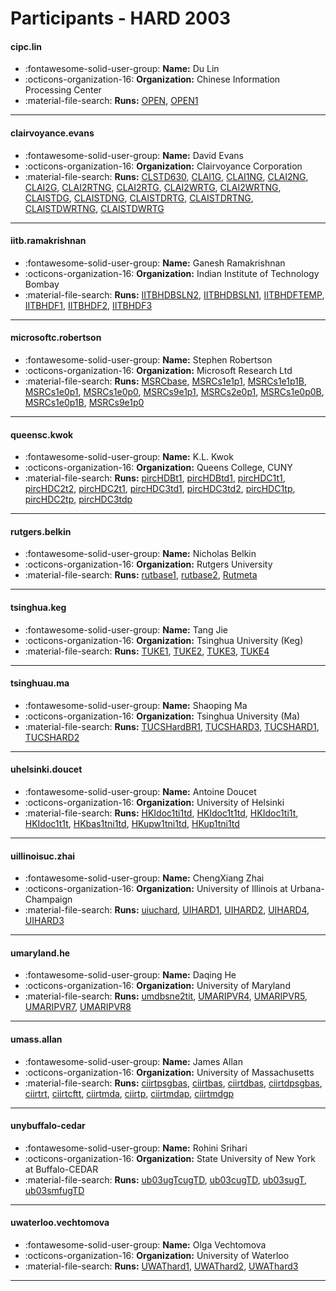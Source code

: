 # Participants - HARD 2003 

#### cipc.lin 
 - :fontawesome-solid-user-group: **Name:** Du Lin 
 - :octicons-organization-16: **Organization:** Chinese Information Processing Center 
 - :material-file-search: **Runs:** [OPEN](./runs.md#open), [OPEN1](./runs.md#open1) 

---
#### clairvoyance.evans 
 - :fontawesome-solid-user-group: **Name:** David Evans 
 - :octicons-organization-16: **Organization:** Clairvoyance Corporation 
 - :material-file-search: **Runs:** [CLSTD630](./runs.md#clstd630), [CLAI1G](./runs.md#clai1g), [CLAI1NG](./runs.md#clai1ng), [CLAI2NG](./runs.md#clai2ng), [CLAI2G](./runs.md#clai2g), [CLAI2RTNG](./runs.md#clai2rtng), [CLAI2RTG](./runs.md#clai2rtg), [CLAI2WRTG](./runs.md#clai2wrtg), [CLAI2WRTNG](./runs.md#clai2wrtng), [CLAISTDG](./runs.md#claistdg), [CLAISTDNG](./runs.md#claistdng), [CLAISTDRTG](./runs.md#claistdrtg), [CLAISTDRTNG](./runs.md#claistdrtng), [CLAISTDWRTNG](./runs.md#claistdwrtng), [CLAISTDWRTG](./runs.md#claistdwrtg) 

---
#### iitb.ramakrishnan 
 - :fontawesome-solid-user-group: **Name:** Ganesh Ramakrishnan 
 - :octicons-organization-16: **Organization:** Indian Institute of Technology Bombay 
 - :material-file-search: **Runs:** [IITBHDBSLN2](./runs.md#iitbhdbsln2), [IITBHDBSLN1](./runs.md#iitbhdbsln1), [IITBHDFTEMP](./runs.md#iitbhdftemp), [IITBHDF1](./runs.md#iitbhdf1), [IITBHDF2](./runs.md#iitbhdf2), [IITBHDF3](./runs.md#iitbhdf3) 

---
#### microsoftc.robertson 
 - :fontawesome-solid-user-group: **Name:** Stephen Robertson 
 - :octicons-organization-16: **Organization:** Microsoft Research Ltd 
 - :material-file-search: **Runs:** [MSRCbase](./runs.md#msrcbase), [MSRCs1e1p1](./runs.md#msrcs1e1p1), [MSRCs1e1p1B](./runs.md#msrcs1e1p1b), [MSRCs1e0p1](./runs.md#msrcs1e0p1), [MSRCs1e0p0](./runs.md#msrcs1e0p0), [MSRCs9e1p1](./runs.md#msrcs9e1p1), [MSRCs2e0p1](./runs.md#msrcs2e0p1), [MSRCs1e0p0B](./runs.md#msrcs1e0p0b), [MSRCs1e0p1B](./runs.md#msrcs1e0p1b), [MSRCs9e1p0](./runs.md#msrcs9e1p0) 

---
#### queensc.kwok 
 - :fontawesome-solid-user-group: **Name:** K.L. Kwok 
 - :octicons-organization-16: **Organization:** Queens College, CUNY 
 - :material-file-search: **Runs:** [pircHDBt1](./runs.md#pirchdbt1), [pircHDBtd1](./runs.md#pirchdbtd1), [pircHDC1t1](./runs.md#pirchdc1t1), [pircHDC2t2](./runs.md#pirchdc2t2), [pircHDC2t1](./runs.md#pirchdc2t1), [pircHDC3td1](./runs.md#pirchdc3td1), [pircHDC3td2](./runs.md#pirchdc3td2), [pircHDC1tp](./runs.md#pirchdc1tp), [pircHDC2tp](./runs.md#pirchdc2tp), [pircHDC3tdp](./runs.md#pirchdc3tdp) 

---
#### rutgers.belkin 
 - :fontawesome-solid-user-group: **Name:** Nicholas Belkin 
 - :octicons-organization-16: **Organization:** Rutgers University 
 - :material-file-search: **Runs:** [rutbase1](./runs.md#rutbase1), [rutbase2](./runs.md#rutbase2), [Rutmeta](./runs.md#rutmeta) 

---
#### tsinghua.keg 
 - :fontawesome-solid-user-group: **Name:** Tang Jie 
 - :octicons-organization-16: **Organization:** Tsinghua University (Keg) 
 - :material-file-search: **Runs:** [TUKE1](./runs.md#tuke1), [TUKE2](./runs.md#tuke2), [TUKE3](./runs.md#tuke3), [TUKE4](./runs.md#tuke4) 

---
#### tsinghuau.ma 
 - :fontawesome-solid-user-group: **Name:** Shaoping Ma 
 - :octicons-organization-16: **Organization:** Tsinghua University (Ma) 
 - :material-file-search: **Runs:** [TUCSHardBR1](./runs.md#tucshardbr1), [TUCSHARD3](./runs.md#tucshard3), [TUCSHARD1](./runs.md#tucshard1), [TUCSHARD2](./runs.md#tucshard2) 

---
#### uhelsinki.doucet 
 - :fontawesome-solid-user-group: **Name:** Antoine Doucet 
 - :octicons-organization-16: **Organization:** University of Helsinki 
 - :material-file-search: **Runs:** [HKIdoc1ti1td](./runs.md#hkidoc1ti1td), [HKIdoc1t1td](./runs.md#hkidoc1t1td), [HKIdoc1ti1t](./runs.md#hkidoc1ti1t), [HKIdoc1t1t](./runs.md#hkidoc1t1t), [HKbas1tni1td](./runs.md#hkbas1tni1td), [HKupw1tni1td](./runs.md#hkupw1tni1td), [HKup1tni1td](./runs.md#hkup1tni1td) 

---
#### uillinoisuc.zhai 
 - :fontawesome-solid-user-group: **Name:** ChengXiang Zhai 
 - :octicons-organization-16: **Organization:** University of Illinois at Urbana-Champaign 
 - :material-file-search: **Runs:** [uiuchard](./runs.md#uiuchard), [UIHARD1](./runs.md#uihard1), [UIHARD2](./runs.md#uihard2), [UIHARD4](./runs.md#uihard4), [UIHARD3](./runs.md#uihard3) 

---
#### umaryland.he 
 - :fontawesome-solid-user-group: **Name:** Daqing He 
 - :octicons-organization-16: **Organization:** University of Maryland 
 - :material-file-search: **Runs:** [umdbsne2tit](./runs.md#umdbsne2tit), [UMARIPVR4](./runs.md#umaripvr4), [UMARIPVR5](./runs.md#umaripvr5), [UMARIPVR7](./runs.md#umaripvr7), [UMARIPVR8](./runs.md#umaripvr8) 

---
#### umass.allan 
 - :fontawesome-solid-user-group: **Name:** James Allan 
 - :octicons-organization-16: **Organization:** University of Massachusetts 
 - :material-file-search: **Runs:** [ciirtpsgbas](./runs.md#ciirtpsgbas), [ciirtbas](./runs.md#ciirtbas), [ciirtdbas](./runs.md#ciirtdbas), [ciirtdpsgbas](./runs.md#ciirtdpsgbas), [ciirtrt](./runs.md#ciirtrt), [ciirtcftt](./runs.md#ciirtcftt), [ciirtmda](./runs.md#ciirtmda), [ciirtp](./runs.md#ciirtp), [ciirtmdap](./runs.md#ciirtmdap), [ciirtmdgp](./runs.md#ciirtmdgp) 

---
#### unybuffalo-cedar 
 - :fontawesome-solid-user-group: **Name:** Rohini Srihari 
 - :octicons-organization-16: **Organization:** State University of New York at Buffalo-CEDAR 
 - :material-file-search: **Runs:** [ub03ugTcugTD](./runs.md#ub03ugtcugtd), [ub03cugTD](./runs.md#ub03cugtd), [ub03sugT](./runs.md#ub03sugt), [ub03smfugTD](./runs.md#ub03smfugtd) 

---
#### uwaterloo.vechtomova 
 - :fontawesome-solid-user-group: **Name:** Olga Vechtomova 
 - :octicons-organization-16: **Organization:** University of Waterloo 
 - :material-file-search: **Runs:** [UWAThard1](./runs.md#uwathard1), [UWAThard2](./runs.md#uwathard2), [UWAThard3](./runs.md#uwathard3) 

---
